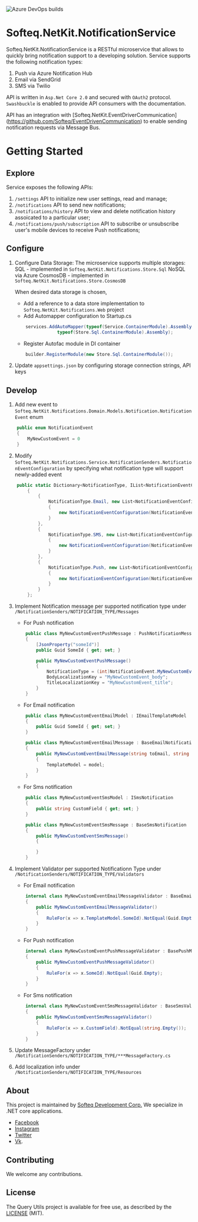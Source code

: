 ![Azure DevOps builds](https://dev.azure.com/SofteqDevelopment/NetKit/_apis/build/status/Notifications/Notifications-CI-Build)

# Softeq.NetKit.NotificationService

Softeq.NetKit.NotificationService is a RESTful microservice that allows to quickly bring notification support to a developing solution.
Service supports the following notification types: 
1. Push via Azure Notification Hub
2. Email via SendGrid
3. SMS via Twilio

API is written in ```Asp.Net Core 2.0``` and secured with ```OAuth2``` protocol. 
```Swashbuckle``` is enabled to provide API consumers with the documentation.

API has an integration with [Softeq.NetKit.EventDriverCommunication] (https://github.com/Softeq/EventDrivenCommunication) to enable sending notification requests via Message Bus.

# Getting Started

## Explore 

Service exposes the following APIs:

1. ```/settings``` API to initialize new user settings, read and manage;
2. ```/notifications``` API to send new notifications;
3. ```/notifications/history``` API to view and delete notification history assoicated to a particular user;
4. ```/notifications/push/subscription``` API to subscribe or unsubscribe user's mobile devices to receive Push notifications;

## Configure

1. Configure Data Storage: 
    The microservice supports multiple storages: 
        SQL - implemented in ```Softeq.NetKit.Notifications.Store.Sql```
        NoSQL via Azure CosmosDB - implemented in  ```Softeq.NetKit.Notifications.Store.CosmosDB```

    When desired data storage is chosen, 
    * Add a reference to a data store implementation to  ```Softeq.NetKit.Notifications.Web``` project
    * Add Automapper configuration to Startup.cs

    ```csharp
        services.AddAutoMapper(typeof(Service.ContainerModule).Assembly,
                    typeof(Store.Sql.ContainerModule).Assembly);
    ```

    * Register Autofac module in DI container

    ```csharp
        builder.RegisterModule(new Store.Sql.ContainerModule());
    ```

2. Update ```appsettings.json``` by configuring storage connection strings, API keys

## Develop

1. Add new event to ```Softeq.NetKit.Notifications.Domain.Models.Notification.NotificationEvent``` enum
```csharp
    public enum NotificationEvent
    {
        MyNewCustomEvent = 0
    }
```

2. Modify ```Softeq.NetKit.Notifications.Service.NotificationSenders.NotificationEventConfiguration``` by specifying what notification type will support newly-added event
```csharp
    public static Dictionary<NotificationType, IList<NotificationEventConfiguration>> Config = new Dictionary<NotificationType, IList<NotificationEventConfiguration>>
        {
            {
                NotificationType.Email, new List<NotificationEventConfiguration>
                {
                    new NotificationEventConfiguration(NotificationEvent.MyNewCustomEvent, true)
                }
            },
            {
                NotificationType.SMS, new List<NotificationEventConfiguration>
                {
					new NotificationEventConfiguration(NotificationEvent.MyNewCustomEvent)
                }
            },
            {
                NotificationType.Push, new List<NotificationEventConfiguration>
                {
                    new NotificationEventConfiguration(NotificationEvent.MyNewCustomEvent)
                }
            }
        };
```

3. Implement Notification message per supported notification type under ```/NotificationSenders/NOTIFICATION_TYPE/Messages```
    * For Push notification
    ```csharp 
        public class MyNewCustomEventPushMessage : PushNotificationMessage
        {
            [JsonProperty("someId")]
            public Guid SomeId { get; set; }

            public MyNewCustomEventPushMessage()
            {
                NotificationType = (int)NotificationEvent.MyNewCustomEvent;
                BodyLocalizationKey = "MyNewCustomEvent_body";
                TitleLocalizationKey = "MyNewCustomEvent_title";
            }
        }
    ```

    * For Email notification
    ```csharp 
        public class MyNewCustomEventEmailModel : IEmailTemplateModel
        {
            public Guid SomeId { get; set; }
        }

        public class MyNewCustomEventEmailMessage : BaseEmailNotification<MyNewCustomEventEmailModel>
        {
            public MyNewCustomEventEmailMessage(string toEmail, string toName, MyNewCustomEventEmailModel model) : base(new RecipientDto(toEmail, toName))
            {
                TemplateModel = model;
            }
        }
    ```
	
	* For Sms notification
    ```csharp 
        public class MyNewCustomEventSmsModel : ISmsNotification
        {
            public string CustomField { get; set; }
        }

        public class MyNewCustomEventSmsMessage : BaseSmsNotification
        {
            public MyNewCustomEventSmsMessage()
            {

            }
        }
    ```

3. Implement Validator per supported Notificationn Type under ```/NotificationSenders/NOTIFICATION_TYPE/Validators```
    * For Email notification
    ```csharp 
        internal class MyNewCustomEventEmailMessageValidator : BaseEmailValidator<MyNewCustomEventEmailMessage>
        {
            public MyNewCustomEventEmailMessageValidator()
            {
                RuleFor(x => x.TemplateModel.SomeId).NotEqual(Guid.Empty);
            }
        }
    ```

    * For Push notification
    ```csharp 
        internal class MyNewCustomEventPushMessageValidator : BasePushMessageValidator<MyNewCustomEventPushMessage>
        {
            public MyNewCustomEventPushMessageValidator()
            {
                RuleFor(x => x.SomeId).NotEqual(Guid.Empty);
            }
        }
    ```
	
	* For Sms notification
    ```csharp 
        internal class MyNewCustomEventSmsMessageValidator : BaseSmsValidator<MyNewCustomEventSmsMessage>
        {
            public MyNewCustomEventSmsMessageValidator()
            {
                RuleFor(x => x.CustomField).NotEqual(string.Empty());
            }
        }
    ```

4. Update MessageFactory under ```/NotificationSenders/NOTIFICATION_TYPE/***MessageFactory.cs```

5. Add localization info under ```/NotificationSenders/NOTIFICATION_TYPE/Resources```

## About

This project is maintained by [Softeq Development Corp.](https://www.softeq.com/)
We specialize in .NET core applications.

 - [Facebook](https://web.facebook.com/Softeq.by/)
 - [Instagram](https://www.instagram.com/softeq/)
 - [Twitter](https://twitter.com/Softeq)
 - [Vk](https://vk.com/club21079655).

## Contributing

We welcome any contributions.

## License

The Query Utils project is available for free use, as described by the [LICENSE](/LICENSE) (MIT).
